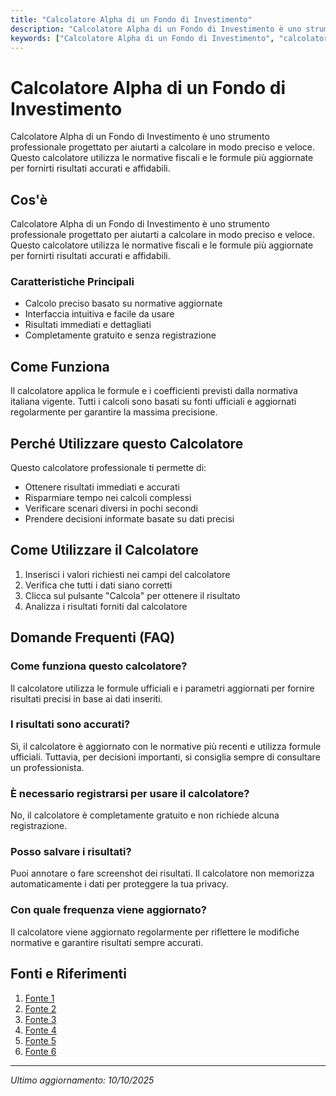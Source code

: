 ```yaml
---
title: "Calcolatore Alpha di un Fondo di Investimento"
description: "Calcolatore Alpha di un Fondo di Investimento è uno strumento professionale progettato per aiutarti a calcolare in modo preciso e veloce. Questo calcolatore utilizza le normative fiscali e le formule più aggiornate per fornirti risultati accurati e affidabili."
keywords: ["Calcolatore Alpha di un Fondo di Investimento", "calcolatore", "calcolo online"]
---
```


# Calcolatore Alpha di un Fondo di Investimento

Calcolatore Alpha di un Fondo di Investimento è uno strumento professionale progettato per aiutarti a calcolare in modo preciso e veloce. Questo calcolatore utilizza le normative fiscali e le formule più aggiornate per fornirti risultati accurati e affidabili.

## Cos'è

Calcolatore Alpha di un Fondo di Investimento è uno strumento professionale progettato per aiutarti a calcolare in modo preciso e veloce. Questo calcolatore utilizza le normative fiscali e le formule più aggiornate per fornirti risultati accurati e affidabili.

### Caratteristiche Principali

- Calcolo preciso basato su normative aggiornate
- Interfaccia intuitiva e facile da usare
- Risultati immediati e dettagliati
- Completamente gratuito e senza registrazione

## Come Funziona

Il calcolatore applica le formule e i coefficienti previsti dalla normativa italiana vigente. Tutti i calcoli sono basati su fonti ufficiali e aggiornati regolarmente per garantire la massima precisione.

## Perché Utilizzare questo Calcolatore

Questo calcolatore professionale ti permette di:

- Ottenere risultati immediati e accurati
- Risparmiare tempo nei calcoli complessi
- Verificare scenari diversi in pochi secondi
- Prendere decisioni informate basate su dati precisi

## Come Utilizzare il Calcolatore

1. Inserisci i valori richiesti nei campi del calcolatore
2. Verifica che tutti i dati siano corretti
3. Clicca sul pulsante "Calcola" per ottenere il risultato
4. Analizza i risultati forniti dal calcolatore

## Domande Frequenti (FAQ)

### Come funziona questo calcolatore?

Il calcolatore utilizza le formule ufficiali e i parametri aggiornati per fornire risultati precisi in base ai dati inseriti.

### I risultati sono accurati?

Sì, il calcolatore è aggiornato con le normative più recenti e utilizza formule ufficiali. Tuttavia, per decisioni importanti, si consiglia sempre di consultare un professionista.

### È necessario registrarsi per usare il calcolatore?

No, il calcolatore è completamente gratuito e non richiede alcuna registrazione.

### Posso salvare i risultati?

Puoi annotare o fare screenshot dei risultati. Il calcolatore non memorizza automaticamente i dati per proteggere la tua privacy.

### Con quale frequenza viene aggiornato?

Il calcolatore viene aggiornato regolarmente per riflettere le modifiche normative e garantire risultati sempre accurati.

## Fonti e Riferimenti

1. [Fonte 1](https://www.marcocasario.com/blog/alfa-investimenti/)
2. [Fonte 2](https://www.ig.com/it/glossario-trading/definizione-di-alfa)
3. [Fonte 3](https://www.moneycontroller.it/calcola-ottimizza-rischio-portafoglio/)
4. [Fonte 4](https://fastercapital.com/it/contenuto/Calcolatore-alfa--come-calcolare-l-alfa-delle-tue-azioni-e-del-tuo-portafoglio.html)
5. [Fonte 5](https://www.altroconsumo.it/investi/lexicon/a/alfa)
6. [Fonte 6](https://global.morningstar.com/it/finanza-personale/cos-e-lalpha-e-ne-ho-bisogno)

---

*Ultimo aggiornamento: 10/10/2025*
